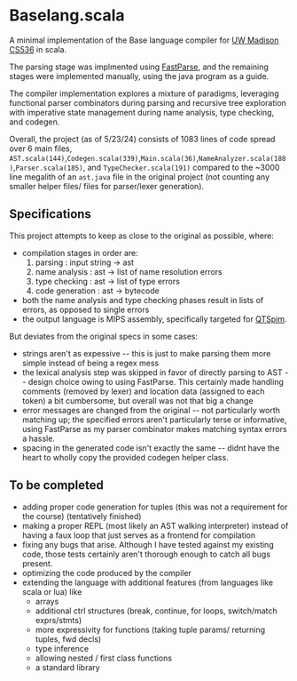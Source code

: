 # Baselang.scala

A minimal implementation of the Base language compiler for [UW Madison CS536](https://pages.cs.wisc.edu/~hasti/cs536/) in scala. 

The parsing stage was implmented using [FastParse](https://com-lihaoyi.github.io/fastparse/), and the remaining stages were implemented manually, using the java program as a guide. 

The compiler implementation explores a mixture of paradigms, leveraging functional parser combinators during parsing and recursive tree exploration with imperative state management during name analysis, type checking, and codegen. 

Overall, the project (as of 5/23/24) consists of 1083 lines of code spread over 6 main files, `AST.scala(144)`,`Codegen.scala(339)`,`Main.scala(36)`,`NameAnalyzer.scala(188)`,`Parser.scala(185)`, and `TypeChecker.scala(191)` compared to the ~3000 line megalith of an `ast.java` file in the original project (not counting any smaller helper files/ files for parser/lexer generation). 

## Specifications

This project attempts to keep as close to the original as possible, where:
- compilation stages in order are:
    1. parsing : input string -> ast
    2. name analysis : ast -> list of name resolution errors
    3. type checking : ast -> list of type errors
    4. code generation : ast -> bytecode
- both the name analysis and type checking phases result in lists of errors, as opposed to single errors
- the output language is MIPS assembly, specifically targeted for [QTSpim](https://spimsimulator.sourceforge.net/).

But deviates from the original specs in some cases:
- strings aren't as expessive -- this is just to make parsing them more simple instead of being a regex mess
- the lexical analysis step was skipped in favor of directly parsing to AST -- design choice owing to using FastParse. This certainly made handling comments (removed by lexer) and location data (assigned to each token) a bit cumbersome, but overall was not that big a change
- error messages are changed from the original -- not particularly worth matching up; the specified errors aren't particularly terse or informative, using FastParse as my parser combinator makes matching syntax errors a hassle.
- spacing in the generated code isn't exactly the same -- didnt have the heart to wholly copy the provided codegen helper class.


## To be completed

- adding proper code generation for tuples (this was not a requirement for the course) (tentatively finished)
- making a proper REPL (most likely an AST walking interpreter) instead of having a faux loop that just serves as a frontend for compilation
- fixing any bugs that arise. Although I have tested against my existing code, those tests certainly aren't thorough enough to catch all bugs present.
- optimizing the code produced by the compiler
- extending the language with additional features (from languages like scala or lua) like
    - arrays
    - additional ctrl structures (break, continue, for loops, switch/match exprs/stmts)
    - more expressivity for functions (taking tuple params/ returning tuples, fwd decls)
    - type inference 
    - allowing nested / first class functions
    - a standard library
